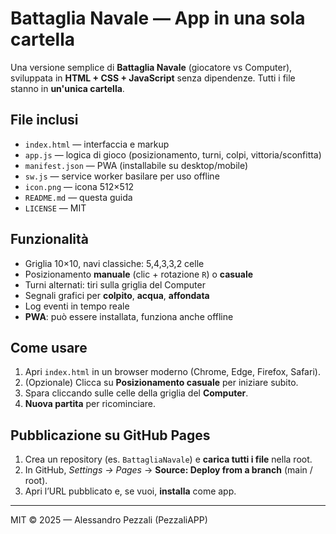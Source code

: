 # Battaglia Navale — App in una sola cartella

Una versione semplice di **Battaglia Navale** (giocatore vs Computer), sviluppata in **HTML + CSS + JavaScript** senza dipendenze. Tutti i file stanno in **un'unica cartella**.

## File inclusi
- `index.html` — interfaccia e markup
- `app.js` — logica di gioco (posizionamento, turni, colpi, vittoria/sconfitta)
- `manifest.json` — PWA (installabile su desktop/mobile)
- `sw.js` — service worker basilare per uso offline
- `icon.png` — icona 512×512
- `README.md` — questa guida
- `LICENSE` — MIT

## Funzionalità
- Griglia 10×10, navi classiche: 5,4,3,3,2 celle
- Posizionamento **manuale** (clic + rotazione `R`) o **casuale**
- Turni alternati: tiri sulla griglia del Computer
- Segnali grafici per **colpito**, **acqua**, **affondata**
- Log eventi in tempo reale
- **PWA**: può essere installata, funziona anche offline

## Come usare
1. Apri `index.html` in un browser moderno (Chrome, Edge, Firefox, Safari).
2. (Opzionale) Clicca su **Posizionamento casuale** per iniziare subito.
3. Spara cliccando sulle celle della griglia del **Computer**.
4. **Nuova partita** per ricominciare.

## Pubblicazione su GitHub Pages
1. Crea un repository (es. `BattagliaNavale`) e **carica tutti i file** nella root.
2. In GitHub, *Settings → Pages* → **Source: Deploy from a branch** (main / root).
3. Apri l’URL pubblicato e, se vuoi, **installa** come app.

---

MIT © 2025 — Alessandro Pezzali (PezzaliAPP)
